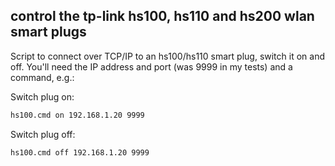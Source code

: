 ## control the tp-link hs100, hs110 and hs200 wlan smart plugs

Script to connect over TCP/IP to an hs100/hs110 smart plug, switch it on and off. You'll need the IP address and port (was 9999 in my tests) and a command, e.g.:

Switch plug on:
```sh
hs100.cmd on 192.168.1.20 9999
```

Switch plug off:
```sh
hs100.cmd off 192.168.1.20 9999
```

